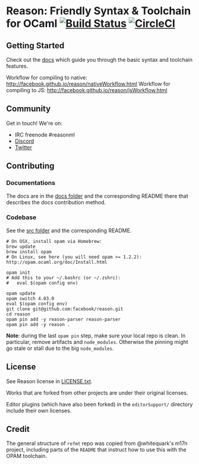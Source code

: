 Reason: Friendly Syntax & Toolchain for OCaml [![Build Status](https://travis-ci.org/facebook/reason.svg?branch=master)](https://travis-ci.org/facebook/reason) [![CircleCI](https://circleci.com/gh/facebook/reason/tree/master.svg?style=svg)](https://circleci.com/gh/facebook/reason/tree/master)
=========================================

Getting Started
---------------

Check out the [docs](http://facebook.github.io/reason) which guide you through the basic syntax and toolchain features.

Workflow for compiling to native: http://facebook.github.io/reason/nativeWorkflow.html
Workflow for compiling to JS: http://facebook.github.io/reason/jsWorkflow.html

Community
---------------
Get in touch! We're on:

- IRC freenode #reasonml
- [Discord](https://discord.gg/reasonml)
- [Twitter](https://twitter.com/@reasonml)

Contributing
---------------

### Documentations

The docs are in the [docs folder](https://github.com/facebook/reason/tree/master/docs) and the corresponding README there that describes the docs contribution method.

### Codebase

See the [src folder](ttps://github.com/facebook/reason/tree/master/src) and the corresponding README.

```
# On OSX, install opam via Homebrew:
brew update
brew install opam
# On Linux, see here (you will need opam >= 1.2.2): http://opam.ocaml.org/doc/Install.html

opam init
# Add this to your ~/.bashrc (or ~/.zshrc):
#   eval $(opam config env)

opam update
opam switch 4.03.0
eval $(opam config env)
git clone git@github.com:facebook/reason.git
cd reason
opam pin add -y reason-parser reason-parser
opam pin add -y reason .
```

**Note**: during the last `opam pin` step, make sure your local repo is clean. In particular, remove artifacts and `node_modules`. Otherwise the pinning might go stale or stall due to the big `node_modules`.

License
-------

See Reason license in [LICENSE.txt](LICENSE.txt).

Works that are forked from other projects are under their original licenses.

Editor plugins (which have also been forked) in the `editorSupport/` directory
include their own licenses.


Credit
-------
The general structure of `refmt` repo was copied from @whitequark's m17n
project, including parts of the `README` that instruct how to use this with the
OPAM toolchain.
